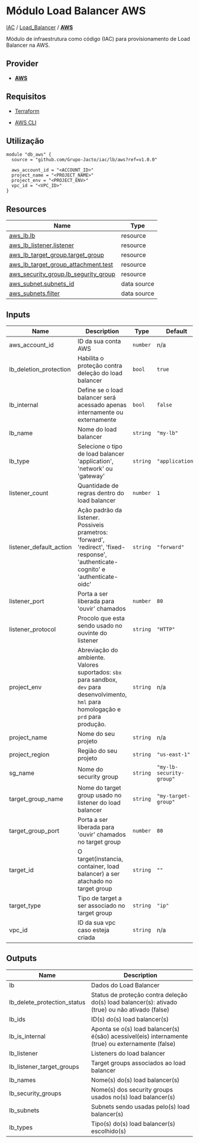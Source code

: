 # Módulo Load Balancer AWS

[IAC](../../README.md) / [Load_Balancer](../README.md) / **[AWS](./README.md)**

Módulo de infraestrutura como código (IAC) para provisionamento de Load Balancer na AWS.

## Provider

- [**AWS**](../../aws/README.md)

## Requisitos

- [Terraform](https://www.terraform.io/downloads.html)

- [AWS CLI](https://aws.amazon.com/pt/cli/)

## Utilização

```hcl
module "db_aws" {
  source = "github.com/Grupo-Jacto/iac/lb/aws?ref=v1.0.0"

  aws_account_id = "<ACCOUNT_ID>"
  project_name = "<PROJECT_NAME>"
  project_env = "<PROJECT_ENV>"
  vpc_id = "<VPC_ID>"
}
```

## Resources

| Name                                                                                                                                          | Type        |
| --------------------------------------------------------------------------------------------------------------------------------------------- | ----------- |
| [aws_lb.lb](https://registry.terraform.io/providers/hashicorp/aws/latest/docs/resources/lb)                                                   | resource    |
| [aws_lb_listener.listener](https://registry.terraform.io/providers/hashicorp/aws/latest/docs/resources/lb_listener)                           | resource    |
| [aws_lb_target_group.target_group](https://registry.terraform.io/providers/hashicorp/aws/latest/docs/resources/lb_target_group)               | resource    |
| [aws_lb_target_group_attachment.test](https://registry.terraform.io/providers/hashicorp/aws/latest/docs/resources/lb_target_group_attachment) | resource    |
| [aws_security_group.lb_segurity_group](https://registry.terraform.io/providers/hashicorp/aws/latest/docs/resources/security_group)            | resource    |
| [aws_subnet.subnets_id](https://registry.terraform.io/providers/hashicorp/aws/latest/docs/data-sources/subnet)                                | data source |
| [aws_subnets.filter](https://registry.terraform.io/providers/hashicorp/aws/latest/docs/data-sources/subnets)                                  | data source |

## Inputs

| Name                    | Description                                                                                                                               | Type     | Default                  | Required |
| ----------------------- | ----------------------------------------------------------------------------------------------------------------------------------------- | -------- | ------------------------ | :------: |
| aws_account_id          | ID da sua conta AWS                                                                                                                       | `number` | n/a                      |   yes    |
| lb_deletion_protection  | Habilita o proteção contra deleção do load balancer                                                                                       | `bool`   | `true`                   |    no    |
| lb_internal             | Define se o load balancer será acessado apenas internamente ou externamente                                                               | `bool`   | `false`                  |    no    |
| lb_name                 | Nome do load balancer                                                                                                                     | `string` | `"my-lb"`                |    no    |
| lb_type                 | Selecione o tipo de load balancer 'application', 'network' ou 'gateway'                                                                   | `string` | `"application"`          |    no    |
| listener_count          | Quantidade de regras dentro do load balancer                                                                                              | `number` | `1`                      |    no    |
| listener_default_action | Ação padrão da listener. Possiveis prametros: 'forward', 'redirect', 'fixed-response', 'authenticate-cognito' e 'authenticate-oidc'       | `string` | `"forward"`              |    no    |
| listener_port           | Porta a ser liberada para 'ouvir' chamados                                                                                                | `number` | `80`                     |    no    |
| listener_protocol       | Procolo que esta sendo usado no ouvinte do listener                                                                                       | `string` | `"HTTP"`                 |    no    |
| project_env             | Abreviação do ambiente. Valores suportados: `sbx` para sandbox, `dev` para desenvolvimento, `hml` para homologação e `prd` para produção. | `string` | n/a                      |   yes    |
| project_name            | Nome do seu projeto                                                                                                                       | `string` | n/a                      |   yes    |
| project_region          | Região do seu projeto                                                                                                                     | `string` | `"us-east-1"`            |    no    |
| sg_name                 | Nome do security group                                                                                                                    | `string` | `"my-lb-security-group"` |    no    |
| target_group_name       | Nome do target group usado no listener do load balancer                                                                                   | `string` | `"my-target-group"`      |    no    |
| target_group_port       | Porta a ser liberada para 'ouvir' chamados no target group                                                                                | `number` | `80`                     |    no    |
| target_id               | O target(instancia, container, load balancer) a ser atachado no target group                                                              | `string` | `""`                     |    no    |
| target_type             | Tipo de target a ser associado no target group                                                                                            | `string` | `"ip"`                   |    no    |
| vpc_id                  | ID da sua vpc caso esteja criada                                                                                                          | `string` | n/a                      |   yes    |

## Outputs

| Name                        | Description                                                                                       |
| --------------------------- | ------------------------------------------------------------------------------------------------- |
| lb                          | Dados do Load Balancer                                                                            |
| lb_delete_protection_status | Status de proteção contra deleção do(s) load balancer(s): ativado (true) ou não ativado (false)   |
| lb_ids                      | ID(s) do(s) load balancer(s)                                                                      |
| lb_is_internal              | Aponta se o(s) load balancer(s) é(são) acessível(eis) internamente (true) ou externamente (false) |
| lb_listener                 | Listeners do load balancer                                                                        |
| lb_listener_target_groups   | Target groups associados ao load balancer                                                         |
| lb_names                    | Nome(s) do(s) load balancer(s)                                                                    |
| lb_security_groups          | Nome(s) dos security groups usados no(s) load balancer(s)                                         |
| lb_subnets                  | Subnets sendo usadas pelo(s) load balancer(s)                                                     |
| lb_types                    | Tipo(s) do(s) load balancer(s) escolhido(s)                                                       |

<!-- END_TF_DOCS -->
